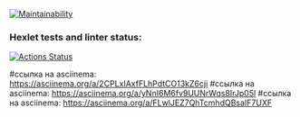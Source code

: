 [![Maintainability](https://api.codeclimate.com/v1/badges/74f38d9995ff1738325e/maintainability)](https://codeclimate.com/github/606rik/python-project-49/maintainability)

### Hexlet tests and linter status:
[![Actions Status](https://github.com/606rik/python-project-49/actions/workflows/hexlet-check.yml/badge.svg)](https://github.com/606rik/python-project-49/actions)


#ссылка на asciinema: https://asciinema.org/a/2CPLxIAxfFLhPdtCO13kZ6cji
#ссылка на asciinema: https://asciinema.org/a/yNnI6M6fv9UUNrWqs8IrJp05l
#ссылка на asciinema: https://asciinema.org/a/FLwlJEZ7QhTcmhdQBsaIF7UXF